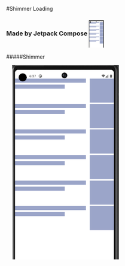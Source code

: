 #Shimmer Loading

### Made by Jetpack Compose <img alt="jetpack-compose" width="40" src="https://github.com/abol4dp/ShimmerLoading/blob/master/shimmer.png" align="center" />


 
#####Shimmer 
 &nbsp;&nbsp;&nbsp;
<p align="center">
 
   &nbsp;&nbsp;&nbsp;
  <img src="https://github.com/abol4dp/ShimmerLoading/blob/master/shimmer.png" width="285" />

</p>
